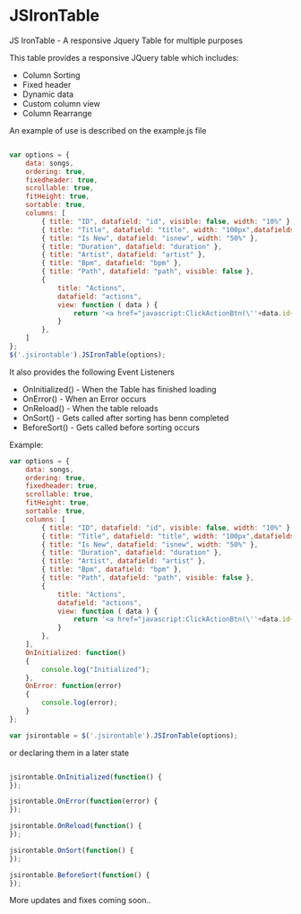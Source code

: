 # JSIronTable
JS IronTable - A responsive Jquery Table for multiple purposes

This table provides a responsive JQuery table which includes:
- Column Sorting
- Fixed header
- Dynamic data
- Custom column view
- Column Rearrange

An example of use is described on the example.js file

```javascript

var options = {
    data: songs,
    ordering: true,
    fixedheader: true,
    scrollable: true,
    fitHeight: true,
    sortable: true,
    columns: [
        { title: "ID", datafield: "id", visible: false, width: "10%" },        
        { title: "Title", datafield: "title", width: "100px",datafields: [{key: "data-translate", value: "{{lang.main.title}}"}] },
        { title: "Is New", datafield: "isnew", width: "50%" },
        { title: "Duration", datafield: "duration" },
        { title: "Artist", datafield: "artist" },
        { title: "Bpm", datafield: "bpm" },        
        { title: "Path", datafield: "path", visible: false },
        { 
            title: "Actions", 
            datafield: "actions", 
            view: function ( data ) { 
                return '<a href="javascript:ClickActionBtn(\''+data.id+'\');" class="action_icon action_icon_edit"><i class="material-icons">edit</i></a>' 
            }
        },
    ]
};
$('.jsirontable').JSIronTable(options);

```

It also provides the following Event Listeners
- OnInitialized() - When the Table has finished loading
- OnError() - When an Error occurs
- OnReload() - When the table reloads
- OnSort() - Gets called after sorting has benn completed
- BeforeSort() - Gets called before sorting occurs

Example: 

```javascript
var options = {
    data: songs,
    ordering: true,
    fixedheader: true,
    scrollable: true,
    fitHeight: true,
    sortable: true,
    columns: [
        { title: "ID", datafield: "id", visible: false, width: "10%" },        
        { title: "Title", datafield: "title", width: "100px",datafields: [{key: "data-translate", value: "{{lang.main.title}}"}] },
        { title: "Is New", datafield: "isnew", width: "50%" },
        { title: "Duration", datafield: "duration" },
        { title: "Artist", datafield: "artist" },
        { title: "Bpm", datafield: "bpm" },        
        { title: "Path", datafield: "path", visible: false },
        { 
            title: "Actions", 
            datafield: "actions", 
            view: function ( data ) { 
                return '<a href="javascript:ClickActionBtn(\''+data.id+'\');" class="action_icon action_icon_edit"><i class="material-icons">edit</i></a>' 
            }
        },
    ],
    OnInitialized: function()
    {
        console.log("Initialized");
    },
    OnError: function(error)
    {
        console.log(error);
    }
};

var jsirontable = $('.jsirontable').JSIronTable(options);

```

or declaring them in a later state

```javascript

jsirontable.OnInitialized(function() {
});

jsirontable.OnError(function(error) {
});

jsirontable.OnReload(function() {
});

jsirontable.OnSort(function() {
});

jsirontable.BeforeSort(function() {
});

```

More updates and fixes coming soon..
